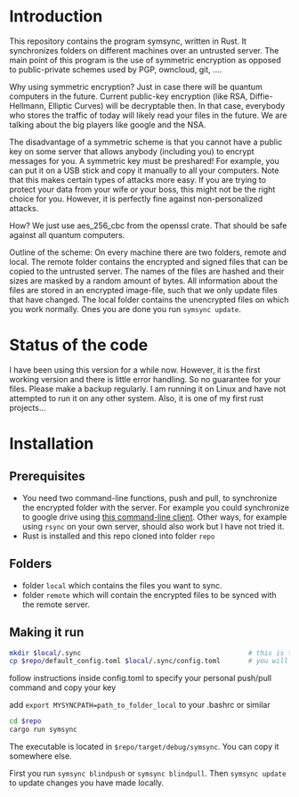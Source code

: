 # Introduction

This repository contains the program symsync, written in Rust. It synchronizes folders on different machines over an untrusted server. The main point of this program is the use of symmetric encryption as opposed to public-private schemes used by PGP, owncloud, git, ....

Why using symmetric encryption? Just in case there will be quantum computers in the future. Current public-key encryption (like RSA, Diffie-Hellmann, Elliptic Curves) will be decryptable then. In that case, everybody who stores the traffic of today will likely read your files in the future. We are talking about the big players like google and the NSA.

The disadvantage of a symmetric scheme is that you cannot have a public key on some server that allows anybody (including you) to encrypt messages for you. A symmetric key must be preshared! For example, you can put it on a USB stick and copy it manually to all your computers. Note that this makes certain types of attacks more easy. If you are trying to protect your data from your wife or your boss, this might not be the right choice for you. However, it is perfectly fine against non-personalized attacks.

How? We just use aes_256_cbc from the openssl crate. That should be safe against all quantum computers.

Outline of the scheme: On every machine there are two folders, remote and local. The remote folder contains the encrypted and signed files that can be copied to the untrusted server. The names of the files are hashed and their sizes are masked by a random amount of bytes. All information about the files are stored in an encrypted image-file, such that we only update files that have changed. The local folder contains the unencrypted files on which you work normally. Ones you are done you run `symsync update`.

# Status of the code
I have been using this version for a while now. However, it is the first working version and there is little error handling. So no guarantee for your files. Please make a backup regularly. I am running it on Linux and have not attempted to run it on any other system.  Also, it is one of my first rust projects... 

# Installation

## Prerequisites

- You need two command-line functions, push and pull, to synchronize the encrypted folder with the server. For example you could synchronize to google drive using [this command-line client](https://github.com/odeke-em/drive). Other ways, for example using `rsync` on your own server, should also work but I have not tried it.  
- Rust is installed and this repo cloned into folder `repo`


## Folders

- folder `local` which contains the files you want to sync. 
- folder `remote` which will contain the encrypted files to be synced with the remote server.

## Making it run

~~~~bash
mkdir $local/.sync                                          # this is the folder containing the config file and the clear image file
cp $repo/default_config.toml $local/.sync/config.toml       # you will have to modify the contents of this file!
~~~~

follow instructions inside config.toml to specify your personal push/pull command and copy your key 

add `export MYSYNCPATH=path_to_folder_local` to your .bashrc or similar

~~~~bash
cd $repo
cargo run symsync 
~~~~

The executable is located in `$repo/target/debug/symsync`. You can copy it somewhere else. 

First you run `symsync blindpush` or `symsync blindpull`. Then `symsync update` to update changes you have made locally. 













